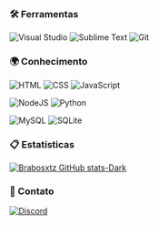 
### 🛠️ Ferramentas
![Visual Studio](https://img.shields.io/badge/Visual_Studio-3d3638?style=flat&logo=educative&logoColor=e9b991)
![Sublime Text](https://img.shields.io/badge/Sublime_Text-3d3638?style=flat&logo=sublime-text&logoColor=e9b991)
![Git](https://img.shields.io/badge/Git-3d3638?style=flat&logo=git&logoColor=e9b991)

### 🌍 Conhecimento
![HTML](https://img.shields.io/badge/HTML5-3d3638?style=flat&logo=html5&logoColor=e9b991)
![CSS](https://img.shields.io/badge/CSS3-3d3638?style=flat&logo=css3&logoColor=e9b991)
![JavaScript](https://img.shields.io/badge/JavaScript-3d3638?style=flat&logo=javascript&logoColor=e9b991)

![NodeJS](https://img.shields.io/badge/Node.js-3d3638?style=flat&logo=node.js&logoColor=e9b991)
![Python](https://img.shields.io/badge/Python-3d3638?style=flat&logo=python&logoColor=e9b991)

![MySQL](https://img.shields.io/badge/MySQL-3d3638?style=flat&logo=mysql&logoColor=e9b991)
![SQLite](https://img.shields.io/badge/SQLite-3d3638?style=flat&logo=sqlite&logoColor=e9b991)

### 📋 Estatísticas
[![Brabosxtz GitHub stats-Dark](https://github-readme-stats.vercel.app/api?username=Brabosxtz&show_icons=true&theme=dark#gh-dark-mode-only)](https://github.com/anuraghazra/github-readme-stats#gh-dark-mode-only)

### 📱 Contato
[![Discord](https://img.shields.io/badge/Discord-3d3638?style=flat&logo=discord)](https://discord.com/users/730166257290313758)
